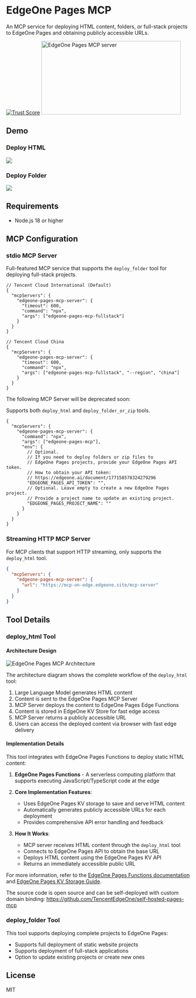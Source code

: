 # EdgeOne Pages MCP

An MCP service for deploying HTML content, folders, or full-stack projects to EdgeOne Pages and obtaining publicly accessible URLs.

[![Trust Score](https://archestra.ai/mcp-catalog/api/badge/quality/TencentEdgeOne/edgeone-pages-mcp)](https://archestra.ai/mcp-catalog/tencentedgeone__edgeone-pages-mcp)
<a href="https://glama.ai/mcp/servers/@TencentEdgeOne/edgeone-pages-mcp">
  <img width="380" height="200" src="https://glama.ai/mcp/servers/@TencentEdgeOne/edgeone-pages-mcp/badge" alt="EdgeOne Pages MCP server" />
</a>

## Demo

### Deploy HTML

![](https://cdnstatic.tencentcs.com/edgeone/pages/assets/U_GpJ-1746519327306.gif)

### Deploy Folder

![](https://cdnstatic.tencentcs.com/edgeone/pages/assets/kR_Kk-1746519251292.gif)

## Requirements

- Node.js 18 or higher

## MCP Configuration

### stdio MCP Server

Full-featured MCP service that supports the `deploy_folder` tool for deploying full-stack projects.

```jsonc
// Tencent Cloud International (Default)
{
  "mcpServers": {
    "edgeone-pages-mcp-server": {
      "timeout": 600,
      "command": "npx",
      "args": ["edgeone-pages-mcp-fullstack"]
    }
  }
}

// Tencent Cloud China
{
  "mcpServers": {
    "edgeone-pages-mcp-server": {
      "timeout": 600,
      "command": "npx",
      "args": ["edgeone-pages-mcp-fullstack", "--region", "china"]
    }
  }
}
```

The following MCP Server will be deprecated soon:

Supports both `deploy_html` and `deploy_folder_or_zip` tools.

```jsonc
{
  "mcpServers": {
    "edgeone-pages-mcp-server": {
      "command": "npx",
      "args": ["edgeone-pages-mcp"],
      "env": {
        // Optional. 
        // If you need to deploy folders or zip files to 
        // EdgeOne Pages projects, provide your EdgeOne Pages API token.
        // How to obtain your API token: 
        // https://edgeone.ai/document/177158578324279296
        "EDGEONE_PAGES_API_TOKEN": "",
        // Optional. Leave empty to create a new EdgeOne Pages project.
        // Provide a project name to update an existing project.
        "EDGEONE_PAGES_PROJECT_NAME": ""
      }
    }
  }
}
```

### Streaming HTTP MCP Server

For MCP clients that support HTTP streaming, only supports the `deploy_html` tool.

```json
{
  "mcpServers": {
    "edgeone-pages-mcp-server": {
      "url": "https://mcp-on-edge.edgeone.site/mcp-server"
    }
  }
}
```

## Tool Details

### deploy_html Tool

#### Architecture Design

![EdgeOne Pages MCP Architecture](./assets/architecture.svg)

The architecture diagram shows the complete workflow of the `deploy_html` tool:

1. Large Language Model generates HTML content
2. Content is sent to the EdgeOne Pages MCP Server
3. MCP Server deploys the content to EdgeOne Pages Edge Functions
4. Content is stored in EdgeOne KV Store for fast edge access
5. MCP Server returns a publicly accessible URL
6. Users can access the deployed content via browser with fast edge delivery

#### Implementation Details

This tool integrates with EdgeOne Pages Functions to deploy static HTML content:

1. **EdgeOne Pages Functions** - A serverless computing platform that supports executing JavaScript/TypeScript code at the edge

2. **Core Implementation Features**:

   - Uses EdgeOne Pages KV storage to save and serve HTML content
   - Automatically generates publicly accessible URLs for each deployment
   - Provides comprehensive API error handling and feedback

3. **How It Works**:
   - MCP server receives HTML content through the `deploy_html` tool
   - Connects to EdgeOne Pages API to obtain the base URL
   - Deploys HTML content using the EdgeOne Pages KV API
   - Returns an immediately accessible public URL

For more information, refer to the [EdgeOne Pages Functions documentation](https://edgeone.ai/document/162227908259442688) and [EdgeOne Pages KV Storage Guide](https://edgeone.ai/document/162227803822321664).

The source code is open source and can be self-deployed with custom domain binding: https://github.com/TencentEdgeOne/self-hosted-pages-mcp

### deploy_folder Tool

This tool supports deploying complete projects to EdgeOne Pages:

- Supports full deployment of static website projects
- Supports deployment of full-stack applications
- Option to update existing projects or create new ones

## License

MIT

